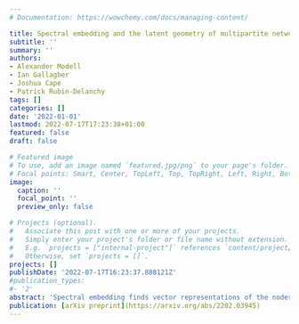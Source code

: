 ```yaml
---
# Documentation: https://wowchemy.com/docs/managing-content/

title: Spectral embedding and the latent geometry of multipartite networks
subtitle: ''
summary: ''
authors:
- Alexander Modell
- Ian Gallagher
- Joshua Cape
- Patrick Rubin-Delanchy
tags: []
categories: []
date: '2022-01-01'
lastmod: 2022-07-17T17:23:38+01:00
featured: false
draft: false

# Featured image
# To use, add an image named `featured.jpg/png` to your page's folder.
# Focal points: Smart, Center, TopLeft, Top, TopRight, Left, Right, BottomLeft, Bottom, BottomRight.
image:
  caption: ''
  focal_point: ''
  preview_only: false

# Projects (optional).
#   Associate this post with one or more of your projects.
#   Simply enter your project's folder or file name without extension.
#   E.g. `projects = ["internal-project"]` references `content/project/deep-learning/index.md`.
#   Otherwise, set `projects = []`.
projects: []
publishDate: '2022-07-17T16:23:37.888121Z'
#publication_types:
#- '2'
abstract: 'Spectral embedding finds vector representations of the nodes of a network, based on the eigenvectors of its adjacency or Laplacian matrix, and has found applications throughout the sciences. Many such networks are multipartite, meaning their nodes can be divided into groups and nodes of the same group are never connected. When the network is multipartite, this paper demonstrates that the node representations obtained via spectral embedding live near group-specific low-dimensional subspaces of a higher-dimensional ambient space. For this reason we propose a follow-on step after spectral embedding, to recover node representations in their intrinsic rather than ambient dimension, proving uniform consistency under a low-rank, inhomogeneous random graph model. Our method naturally generalizes bipartite spectral embedding, in which node representations are obtained by singular value decomposition of the biadjacency or bi-Laplacian matrix.'
publication: [arXiv preprint](https://arxiv.org/abs/2202.03945)
---
```

